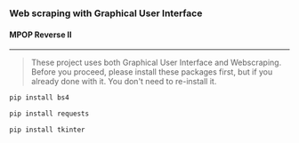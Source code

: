 ### Web scraping with Graphical User Interface
#### MPOP Reverse II
---
> These project uses both Graphical User Interface and Webscraping. Before you proceed, please install these packages first, but if you already done with it. You don't need to re-install it.

```Bash
pip install bs4
```

```Bash
pip install requests
```

```Bash
pip install tkinter
```